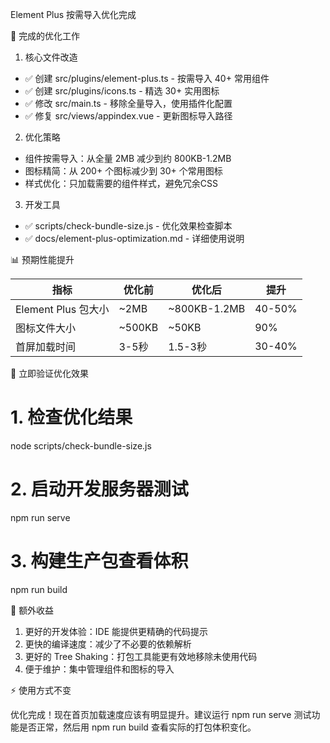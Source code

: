  Element Plus 按需导入优化完成

  🎯 完成的优化工作

  1. 核心文件改造

  - ✅ 创建 src/plugins/element-plus.ts - 按需导入 40+ 常用组件
  - ✅ 创建 src/plugins/icons.ts - 精选 30+ 实用图标
  - ✅ 修改 src/main.ts - 移除全量导入，使用插件化配置
  - ✅ 修复 src/views/appindex.vue - 更新图标导入路径

  2. 优化策略

  - 组件按需导入：从全量 2MB 减少到约 800KB-1.2MB
  - 图标精简：从 200+ 个图标减少到 30+ 个常用图标
  - 样式优化：只加载需要的组件样式，避免冗余CSS

  3. 开发工具

  - ✅ scripts/check-bundle-size.js - 优化效果检查脚本
  - ✅ docs/element-plus-optimization.md - 详细使用说明

  📊 预期性能提升

| 指标                | 优化前 | 优化后       | 提升   |
| ------------------- | ------ | ------------ | ------ |
| Element Plus 包大小 | ~2MB   | ~800KB-1.2MB | 40-50% |
| 图标文件大小        | ~500KB | ~50KB        | 90%    |
| 首屏加载时间        | 3-5秒  | 1.5-3秒      | 30-40% |

  🚀 立即验证优化效果

  # 1. 检查优化结果
  node scripts/check-bundle-size.js

  # 2. 启动开发服务器测试
  npm run serve

  # 3. 构建生产包查看体积
  npm run build

  🎁 额外收益

  1. 更好的开发体验：IDE 能提供更精确的代码提示
  2. 更快的编译速度：减少了不必要的依赖解析
  3. 更好的 Tree Shaking：打包工具能更有效地移除未使用代码
  4. 便于维护：集中管理组件和图标的导入

  ⚡ 使用方式不变

  <template>
    <!-- 组件使用方式完全不变 -->
    <el-button type="primary">按钮</el-button>
    <el-form>
      <el-form-item>
        <el-input v-model="value" />
      </el-form-item>
    </el-form>

    <!-- 图标使用方式 -->
    <el-icon><Plus /></el-icon>
  </template>

  优化完成！现在首页加载速度应该有明显提升。建议运行 npm run serve 测试功能是否正常，然后用 npm run build
  查看实际的打包体积变化。